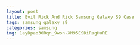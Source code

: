 ```yaml
---
layout: post
title: Evil Rick And Rick Samsung Galaxy S9 Case
tags: samsung galaxy s9
categories: samsung
img: 1ayDpao30Rqn_9wsn-XM95ESDiRagHuRE
---
```

